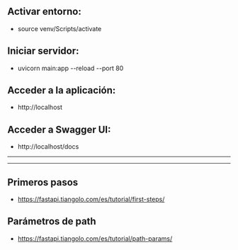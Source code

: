 ## Activar entorno:
- source venv/Scripts/activate

## Iniciar servidor:
- uvicorn main:app --reload --port 80

## Acceder a la aplicación:
- http://localhost


## Acceder a Swagger UI:
- http://localhost/docs


---
---



## Primeros pasos
- https://fastapi.tiangolo.com/es/tutorial/first-steps/

## Parámetros de path
- https://fastapi.tiangolo.com/es/tutorial/path-params/